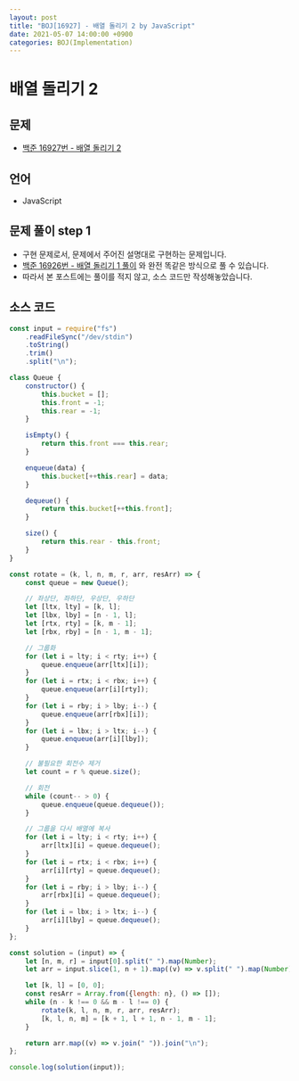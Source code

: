 ```yaml
---
layout: post
title: "BOJ[16927] - 배열 돌리기 2 by JavaScript"
date: 2021-05-07 14:00:00 +0900
categories: BOJ(Implementation)
---
```


# 배열 돌리기 2

## 문제

- [백준 16927번 - 배열 돌리기 2](https://www.acmicpc.net/problem/16927)

## 언어

- JavaScript

## 문제 풀이 step 1

- 구현 문제로서, 문제에서 주어진 설명대로 구현하는 문제입니다.
- [백준 16926번 - 배열 돌리기 1 풀이](<https://qkrrlgh519.github.io/boj(implementation)/2021/05/07/BOJ-Implementation-16926.html>) 와 완전 똑같은 방식으로 풀 수 있습니다.
- 따라서 본 포스트에는 풀이를 적지 않고, 소스 코드만 작성해놓았습니다.

## 소스 코드

```jsx
const input = require("fs")
	.readFileSync("/dev/stdin")
	.toString()
	.trim()
	.split("\n");

class Queue {
	constructor() {
		this.bucket = [];
		this.front = -1;
		this.rear = -1;
	}

	isEmpty() {
		return this.front === this.rear;
	}

	enqueue(data) {
		this.bucket[++this.rear] = data;
	}

	dequeue() {
		return this.bucket[++this.front];
	}

	size() {
		return this.rear - this.front;
	}
}

const rotate = (k, l, n, m, r, arr, resArr) => {
	const queue = new Queue();

	// 좌상단, 좌하단, 우상단, 우하단
	let [ltx, lty] = [k, l];
	let [lbx, lby] = [n - 1, l];
	let [rtx, rty] = [k, m - 1];
	let [rbx, rby] = [n - 1, m - 1];

	// 그룹화
	for (let i = lty; i < rty; i++) {
		queue.enqueue(arr[ltx][i]);
	}
	for (let i = rtx; i < rbx; i++) {
		queue.enqueue(arr[i][rty]);
	}
	for (let i = rby; i > lby; i--) {
		queue.enqueue(arr[rbx][i]);
	}
	for (let i = lbx; i > ltx; i--) {
		queue.enqueue(arr[i][lby]);
	}

	// 불필요한 회전수 제거
	let count = r % queue.size();

	// 회전
	while (count-- > 0) {
		queue.enqueue(queue.dequeue());
	}

	// 그룹을 다시 배열에 복사
	for (let i = lty; i < rty; i++) {
		arr[ltx][i] = queue.dequeue();
	}
	for (let i = rtx; i < rbx; i++) {
		arr[i][rty] = queue.dequeue();
	}
	for (let i = rby; i > lby; i--) {
		arr[rbx][i] = queue.dequeue();
	}
	for (let i = lbx; i > ltx; i--) {
		arr[i][lby] = queue.dequeue();
	}
};

const solution = (input) => {
	let [n, m, r] = input[0].split(" ").map(Number);
	let arr = input.slice(1, n + 1).map((v) => v.split(" ").map(Number));

	let [k, l] = [0, 0];
	const resArr = Array.from({length: n}, () => []);
	while (n - k !== 0 && m - l !== 0) {
		rotate(k, l, n, m, r, arr, resArr);
		[k, l, n, m] = [k + 1, l + 1, n - 1, m - 1];
	}

	return arr.map((v) => v.join(" ")).join("\n");
};

console.log(solution(input));
```
